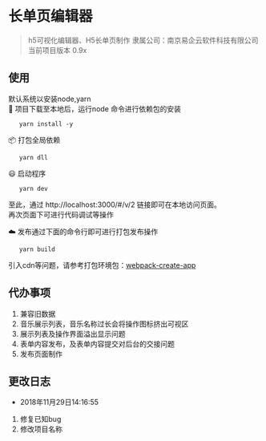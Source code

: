 # 长单页编辑器
> h5可视化编辑器、H5长单页制作
> 隶属公司：南京易企云软件科技有限公司
> 当前项目版本 0.9x

## 使用
默认系统以安装node,yarn        
🚚 项目下载至本地后，运行node 命令进行依赖包的安装 
```npm
   yarn install -y
```

📦 打包全局依赖    
```npm
   yarn dll
```

😃 启动程序   
```npm
   yarn dev
```
至此，通过 http://localhost:3000/#/v/2 链接即可在本地访问页面。    
再次页面下可进行代码调试等操作    

☁️ 发布通过下面的命令行即可进行打包发布操作    
```npm
   yarn build
```

引入cdn等问题，请参考打包环境包：[webpack-create-app](https://github.com/AntoninSorrento/webpack-create-app)

## 代办事项

1. 兼容旧数据
2. 音乐展示列表，音乐名称过长会将操作图标挤出可视区
3. 展示列表及操作界面溢出显示问题
4. 表单内容发布，及表单内容提交对后台的交接问题
5. 发布页面制作

## 更改日志
* 2018年11月29日14:16:55    
1. 修复已知bug
2. 修改项目名称